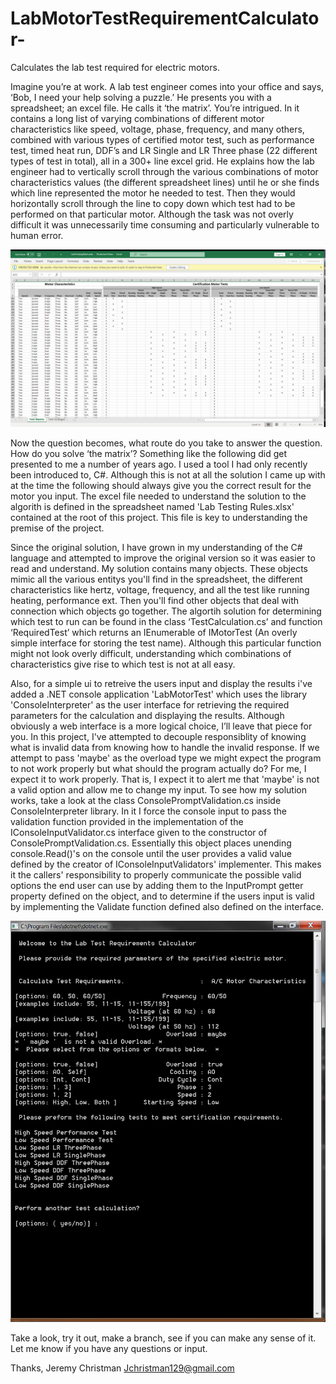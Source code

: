 # LabMotorTestRequirementCalculator-
Calculates the lab test required for electric motors.  


Imagine you’re at work. A lab test engineer comes into your office and says, ‘Bob, I need your help solving a puzzle.’ He presents you with a spreadsheet; an excel file. He calls it ‘the matrix’. You’re intrigued.  In it contains a long list of varying combinations of different motor characteristics like speed, voltage, phase, frequency, and many others, combined with various types of certified motor test, such as performance test, timed heat run, DDF’s and LR Single and LR Three phase (22 different types of test in total), all in a 300+ line excel grid. He explains how the lab engineer had to vertically scroll through the various combinations of motor characteristics values (the different spreadsheet lines) until he or she finds which line represented the motor he needed to test. Then they would horizontally scroll through the line to copy down which test had to be performed on that particular motor. Although the task was not overly difficult it was unnecessarily time consuming and particularly vulnerable to human error. 

![alt text](https://github.com/JDev129/LabMotorTestRequirementCalculator-/blob/master/Matrix.PNG)

Now the question becomes, what route do you take to answer the question. How do you solve ‘the matrix’? Something like the following did get presented to me a number of years ago. I used a tool I had only recently been introduced to, C#. Although this is not at all the solution I came up with at the time the following should always give you the correct result for the motor you input. The excel file needed to understand the solution to the algorith is defined in the spreadsheet named 'Lab Testing Rules.xlsx' contained at the root of this project. This file is key to understanding the premise of the project.

Since the original solution, I have grown in my understanding of the C# language and attempted to improve the original version so it was easier to read and understand. My solution contains many objects. These objects mimic all the various entitys you'll find in the spreadsheet, the different characteristics like hertz, voltage, frequency, and all the test like running heating, performance ext. Then you'll find other objects that deal with connection which objects go together. The algortih solution for determining which test to run can be found in the class ‘TestCalculation.cs’ and function ‘RequiredTest’ which returns an IEnumerable of IMotorTest (An overly simple interface for storing the test name). Although this particular function might not look overly difficult, understanding which combinations of characteristics give rise to which test is not at all easy.  

 Also, for a simple ui to retreive the users input and display the results i've added a .NET console application 'LabMotorTest' which uses the library 'ConsoleInterpreter' as the user interface for retrieving the required parameters for the calculation and displaying the results. Although obviously a web interface is a more logical choice, I’ll leave that piece for you. In this project, I've attempted to decouple responsiblity of knowing what is invalid data from knowing how to handle the invalid response. If we attempt to pass 'maybe' as the overload type we might expect the program to not work properly but what should the program actually do? For me, I expect it to work properly. That is, I expect it to alert me that 'maybe' is not a valid option and allow me to change my input. To see how my solution works, take a look at the class ConsolePromptValidation.cs inside ConsoleInterpreter library. In it I force the console input to pass the validation function provided in the implementation of the IConsoleInputValidator.cs interface given to the constructor of ConsolePromptValidation.cs. Essentially this object places unending console.Read()'s on the console until the user provides a valid value defined by the creator of IConsoleInputValidators' implementer. This makes it the callers' responsibility to properly communicate the possible valid options the end user can use by adding them to the InputPrompt getter property defined on the object, and to determine if the users input is valid by implementing the Validate function defined also defined on the interface.

![alt text](https://github.com/JDev129/LabMotorTestRequirementCalculator-/blob/master/TheProgram.PNG)

Take a look, try it out, make a branch, see if you can make any sense of it. Let me know if you have any questions or input.

Thanks,
Jeremy Christman
Jchristman129@gmail.com
